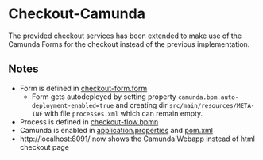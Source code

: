 # Checkout-Camunda

The provided checkout services has been extended to make use of the Camunda Forms for the checkout instead of the previous implementation.

## Notes 
- Form is defined in [checkout-form.form](src/main/resources/checkout-form.form)
  - Form gets autodeployed by setting property `camunda.bpm.auto-deployment-enabled=true` and creating dir `src/main/resources/META-INF` with file `processes.xml` which can remain empty. 
- Process is defined in [checkout-flow.bpmn](src/main/resources/checkout-flow.bpmn)
- Camunda is enabled in [application.properties](src/main/resources/application.properties) and [pom.xml](pom.xml)
- http://localhost:8091/ now shows the Camunda Webapp instead of html checkout page